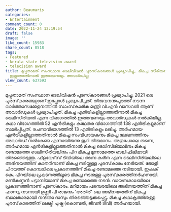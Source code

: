 ```yaml
---
author: Beaumaris
categories:
- Entertainment
comment_count: 0
date: 2022-11-24 12:19:54
draft: false
image: ''
like_count: 15983
share_count: 8518
tags:
- Featured
- kerala state television award
- telecision award
title: മുപ്പതാമത് സംസ്ഥാന ടെലിവിഷന്‍ പുരസ്‌കാരങ്ങള്‍ പ്രഖ്യാപിച്ചു, മികച്ച സീരിയൽ
  ഇല്ലാത്തതിനാൽ ഇത്തവണയും അവാർഡില്ല
view_count: 637593
---
```


മുപ്പതാമത് സംസ്ഥാന ടെലിവിഷന്‍ പുരസ്‌കാരങ്ങള്‍ പ്രഖ്യാപിച്ചു. 2021 ലെ പുരസ്‌കാരങ്ങളാണ് ഇപ്പോൾ പ്രഖ്യാപിച്ചത്. തിരുവനന്തപുരത്ത് നടന്ന വാര്‍ത്താസമ്മേളനത്തില്‍ സാംസ്‌കാരിക മന്ത്രി വി.എന്‍ വാസവന്‍ ആണ് അവാര്‍ഡുകള്‍ പ്രഖ്യാപിച്ചത്. മികച്ച എന്‍ട്രികളില്ലാത്തതിനാല്‍ മികച്ച ടെലിസീരിയല്‍ എന്ന വിഭാഗത്തില്‍ ഇത്തവണയും അവാര്‍ഡുകള്‍ നല്‍കിയില്ല. കഥാ വിഭാഗത്തില്‍ 52 എന്‍ട്രികളും കഥേതര വിഭാഗത്തില്‍ 138 എന്‍ട്രികളുമാണ് സമര്‍പ്പിച്ചത്. രചനാവിഭാഗത്തില്‍ 13 എന്‍ട്രികളും ലഭിച്ചു. അര്‍ഹമായ എന്‍ട്രികളില്ലാത്തതിനാല്‍ മികച്ച സംവിധായകനും മികച്ച ലേഖനത്തിനും അവാര്‍ഡ് നല്‍കേണ്ട എന്നായിരുന്നു ജൂറി തീരുമാനം. അതുപോലെ തന്നെ, അര്‍ഹമായ എന്‍ട്രികളില്ലാത്തതിനാല്‍ മികച്ച ടെലിസീരിയലിനും മികച്ച രണ്ടാമത്തെ ടെലിസീരിയലിനും പിറ മികച്ച മൂന്നാമത്തെ ടെലിഫിലിമായി തിരഞ്ഞെടുത്തു. ഫ്‌ളവേഴ്‌സ് ടിവിയിലെ അന്ന കരീന എന്ന ടെലിസീരിയലിലെ അഭിനയത്തിന് കാതറിനാണ് മികച്ച നടിയ്ക്കുള്ള പുരസ്‌കാരം നേടിയത്. ജോളി ചിറയത്ത് കൊമ്പലിലെ പ്രകടനത്തിന് മികച്ച രണ്ടാമത്തെ നടിയായി. ഇഷക് കെ. പിറയിലെ പ്രകടനത്തിലൂടെ മികച്ച നടനുള്ള പുരസ്‌കാരത്തിനര്‍ഹനായി. മണികണ്ഠന്‍ പട്ടാമ്പിയാണ് മികച്ച രണ്ടാമത്തെ നടന്‍. വായനശാലയിലെ പ്രകടനത്തിനാണ് പുരസ്‌കാരം. മറിമായം പരമ്പരയിലെ അഭിനയത്തിന് മികച്ച ഹാസ്യ നടനായി ഉണ്ണി പി രാജനും 'അതിര്' ലെ അഭിനയത്തിന് മികച്ച ബാലതാരമായി നന്ദിതാ ദാസും തിരഞ്ഞെടുക്കപ്പെട്ടു. മികച്ച കഥാകൃത്തിനുള്ള പുരസ്‌കാരത്തിന് ലക്ഷ്മി പുഷ്പ (കൊമ്പല്‍, ജീവന്‍ ടിവി) അര്‍ഹയായി.
